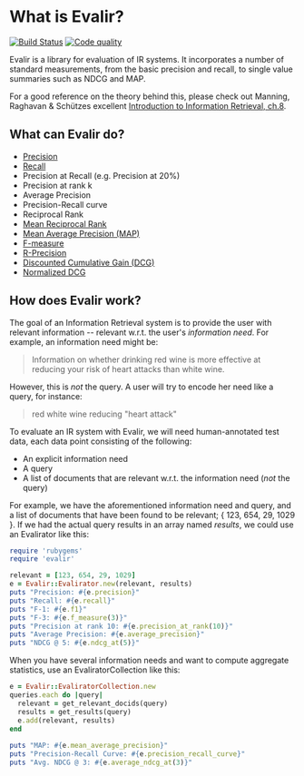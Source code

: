 What is Evalir?
===============
[![Build Status](https://secure.travis-ci.org/CompanyBook/evalir.png?branch=master)](http://travis-ci.org/CompanyBook/evalir)
[![Code quality](https://codeclimate.com/github/CompanyBook/evalir.png)](https://codeclimate.com/github/CompanyBook/evalir)

Evalir is a library for evaluation of IR systems. It incorporates a number of standard measurements, from the basic precision and recall, to single value summaries such as NDCG and MAP.

For a good reference on the theory behind this, please check out Manning, Raghavan & Schützes excellent [Introduction to Information Retrieval, ch.8](http://nlp.stanford.edu/IR-book/html/htmledition/evaluation-in-information-retrieval-1.html).

What can Evalir do?
-------------------
* [Precision](http://en.wikipedia.org/wiki/Information_retrieval#Precision)
* [Recall](http://en.wikipedia.org/wiki/Information_retrieval#Recall)
* Precision at Recall (e.g. Precision at 20%)
* Precision at rank k
* Average Precision
* Precision-Recall curve
* Reciprocal Rank
* [Mean Reciprocal Rank](http://en.wikipedia.org/wiki/Mean_reciprocal_rank)
* [Mean Average Precision (MAP)](http://en.wikipedia.org/wiki/Information_retrieval#Mean_average_precision)
* [F-measure](http://en.wikipedia.org/wiki/Information_retrieval#F-measure)
* [R-Precision](http://en.wikipedia.org/wiki/Information_retrieval#R-Precision)
* [Discounted Cumulative Gain (DCG)](http://en.wikipedia.org/wiki/Discounted_cumulative_gain)
* [Normalized DCG](http://en.wikipedia.org/wiki/Discounted_cumulative_gain#Normalized_DCG)

How does Evalir work?
---------------------
The goal of an Information Retrieval system is to provide the user with relevant information -- relevant w.r.t. the user's *information need*. For example, an information need might be:

> Information on whether drinking red wine is more effective at reducing your risk of heart attacks than white wine.

However, this is *not* the query. A user will try to encode her need like a query, for instance:

> red white wine reducing "heart attack"

To evaluate an IR system with Evalir, we will need human-annotated test data, each data point consisting of the following:

* An explicit information need
* A query
* A list of documents that are relevant w.r.t. the information need (*not* the query)

For example, we have the aforementioned information need and query, and a list of documents that have been found to be relevant; { 123, 654, 29, 1029 }. If we had the actual query results in an array named *results*, we could use an Evalirator like this:

``` ruby
require 'rubygems'
require 'evalir'

relevant = [123, 654, 29, 1029]
e = Evalir::Evalirator.new(relevant, results)
puts "Precision: #{e.precision}"
puts "Recall: #{e.recall}"
puts "F-1: #{e.f1}"	
puts "F-3: #{e.f_measure(3)}"
puts "Precision at rank 10: #{e.precision_at_rank(10)}"
puts "Average Precision: #{e.average_precision}"
puts "NDCG @ 5: #{e.ndcg_at(5)}"
```	

When you have several information needs and want to compute aggregate statistics, use an EvaliratorCollection like this:

``` ruby
e = Evalir::EvaliratorCollection.new
queries.each do |query|
  relevant = get_relevant_docids(query)
  results = get_results(query)
  e.add(relevant, results)
end
	
puts "MAP: #{e.mean_average_precision}"
puts "Precision-Recall Curve: #{e.precision_recall_curve}"
puts "Avg. NDCG @ 3: #{e.average_ndcg_at(3)}"
```

